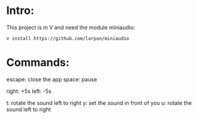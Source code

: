 # Intro:
This project is in V and need the module miniaudio:

``v install https://github.com/larpon/miniaudio``

# Commands:
escape: close the app
space:  pause

right:  +5s
left:   -5s

t:  rotate the sound left to right
y:  set the sound in front of you
u:  rotate the sound left to right


